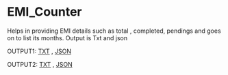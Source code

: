 # EMI_Counter
Helps in providing EMI details such as total , completed, pendings and goes on to list its months. Output is Txt and json

OUTPUT1:
[TXT](https://github.com/dineshr93/EMI_Counter/blob/master/output/Dinesh_Car_EMI.txt) , 
[JSON](https://github.com/dineshr93/EMI_Counter/blob/master/output/Dinesh_Car_EMI.json)

OUTPUT2:
[TXT](https://github.com/dineshr93/EMI_Counter/blob/master/output/Dinesh_Insurance_EMI.txt) , 
[JSON](https://github.com/dineshr93/EMI_Counter/blob/master/output/Dinesh_Insurance_EMI.json)
